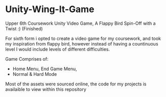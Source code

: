 # Unity-Wing-It-Game
Upper 6th Coursework Unity Video Game, A Flappy Bird Spin-Off with a Twist :) (Finished)

For sixth form i opted to create a video game for my coursework, and took my inspiration from flappy bird,
however instead of having a countinuous level I would include levels of different difficulties.

Game Comprises of:
- Home Menu, End Game Menu,
- Normal & Hard Mode

Most of the assets were sourced online, the code for my projects is availaible to view within this repository

